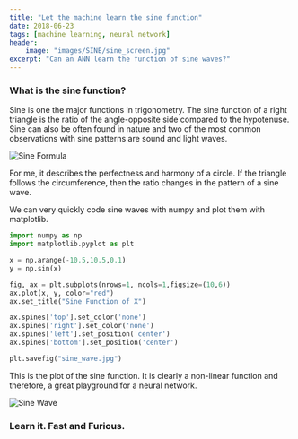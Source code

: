 ```yaml
---
title: "Let the machine learn the sine function"
date: 2018-06-23
tags: [machine learning, neural network]
header:
    image: "images/SINE/sine_screen.jpg"
excerpt: "Can an ANN learn the function of sine waves?"
---
```


### What is the sine function?

Sine is one the major functions in trigonometry. The sine function of a right triangle
is the ratio of the angle-opposite side compared to the hypotenuse. Sine can also 
be often found in nature and two of the most common observations with sine patterns
are sound and light waves.

<img src="{{ site.url }}{{ site.baseurl }}/images/SINE/sine.jpg"
alt="Sine Formula">

For me, it describes the perfectness and harmony of a circle. If the triangle
follows the circumference, then the ratio changes in the pattern of a sine wave.

We can very quickly code sine waves with numpy and plot them with matplotlib.

```python
import numpy as np
import matplotlib.pyplot as plt

x = np.arange(-10.5,10.5,0.1)
y = np.sin(x)

fig, ax = plt.subplots(nrows=1, ncols=1,figsize=(10,6))
ax.plot(x, y, color="red")
ax.set_title("Sine Function of X")

ax.spines['top'].set_color('none')
ax.spines['right'].set_color('none')
ax.spines['left'].set_position('center')
ax.spines['bottom'].set_position('center')

plt.savefig("sine_wave.jpg")
```

This is the plot of the sine function. It is clearly a non-linear function and
therefore, a great playground for a neural network.

<img src="{{ site.url }}{{ site.baseurl }}/images/SINE/sine_wave.jpg"
alt="Sine Wave">

### Learn it. Fast and Furious.








